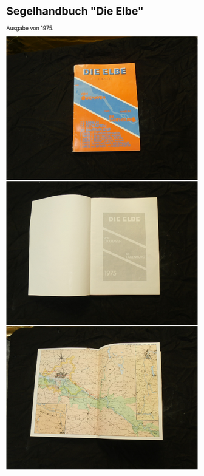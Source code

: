 # Segelhandbuch "Die Elbe"

Ausgabe von 1975.













[![segelhandbuch-elbe-alt](P1940872_thumb.jpg)](P1940872.JPG)
[![segelhandbuch-elbe-alt](P1940873_thumb.jpg)](P1940873.JPG)
[![segelhandbuch-elbe-alt](P1940874_thumb.jpg)](P1940874.JPG)
